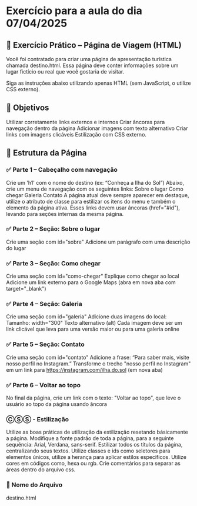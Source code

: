 # Exercício para a aula do dia 07/04/2025

## 🧠 Exercício Prático – Página de Viagem (HTML)
Você foi contratado para criar uma página de apresentação turística chamada destino.html. Essa página deve conter informações sobre um lugar fictício ou real que você gostaria de visitar.

Siga as instruções abaixo utilizando apenas HTML (sem JavaScript, o utilize CSS externo).

## 🎯 Objetivos
Utilizar corretamente links externos e internos
Criar âncoras para navegação dentro da página
Adicionar imagens com texto alternativo
Criar links com imagens clicáveis
Estilização com CSS externo.

## 📌 Estrutura da Página
### ✅ Parte 1 – Cabeçalho com navegação
Crie um 'h1' com o nome do destino (ex: “Conheça a Ilha do Sol”)
Abaixo, crie um menu de navegação com os seguintes links:
Sobre o lugar
Como chegar
Galeria
Contato
A página atual deve sempre aparecer em destaque, utilize o atributo de classe para estilizar os itens do menu e também o elemento da página ativa.
Esses links devem usar âncoras (href="#id"), levando para seções internas da mesma página.

### ✅ Parte 2 – Seção: Sobre o lugar
Crie uma seção com id="sobre"
Adicione um parágrafo com uma descrição do lugar

### ✅ Parte 3 – Seção: Como chegar
Crie uma seção com id="como-chegar"
Explique como chegar ao local
Adicione um link externo para o Google Maps (abra em nova aba com target="_blank")

### ✅ Parte 4 – Seção: Galeria
Crie uma seção com id="galeria"
Adicione duas imagens do local:
Tamanho: width="300"
Texto alternativo (alt)
Cada imagem deve ser um link clicável que leva para uma versão maior ou para uma galeria online

### ✅ Parte 5 – Seção: Contato
Crie uma seção com id="contato"
Adicione a frase:
“Para saber mais, visite nosso perfil no Instagram.”
Transforme o trecho "nosso perfil no Instagram" em um link para https://instagram.com/ilha.do.sol (em nova aba)

### ✅ Parte 6 – Voltar ao topo
No final da página, crie um link com o texto:
"Voltar ao topo", que leve o usuário ao topo da página usando âncora

### ⒸⓈⓈ - Estilização
Utilize as boas práticas de utilização da estilização resetando básicamente a página.
Modifique a fonte padrão de toda a página, para a seguinte sequência: Arial, Verdana, sans-serif.
Estilizar todos os títulos da página, centralizando seus textos.
Utilize classes e ids como seletores para elementos únicos, utilize a herança para aplicar estilos especificos.
Utilize cores em códigos como, hexa ou rgb.
Crie comentários para separar as áreas dentro do arquivo css.

### 💾 Nome do Arquivo
destino.html
